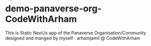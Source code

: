 # demo-panaverse-org-CodeWithArham
This is Static NextJs app of the Panaverse Organisation/Community designed and manged by myself : arhamjamil @ CodeWithArham
